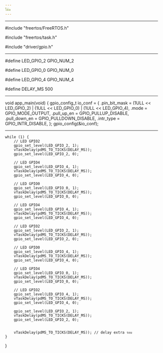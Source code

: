 ```yaml
---
โค้ด
---
```


---
#include "freertos/FreeRTOS.h"

#include "freertos/task.h"

#include "driver/gpio.h"

---
#define LED_GPIO_2   GPIO_NUM_2

#define LED_GPIO_0   GPIO_NUM_0

#define LED_GPIO_4   GPIO_NUM_4

#define DELAY_MS     500

---

void app_main(void) {
    gpio_config_t io_conf = {
        .pin_bit_mask = (1ULL << LED_GPIO_2) | (1ULL << LED_GPIO_0) | (1ULL << LED_GPIO_4),
        .mode = GPIO_MODE_OUTPUT,
        .pull_up_en = GPIO_PULLUP_DISABLE,
        .pull_down_en = GPIO_PULLDOWN_DISABLE,
        .intr_type = GPIO_INTR_DISABLE,
    };
    gpio_config(&io_conf);
    
---
    while (1) {
        // LED GPIO2
        gpio_set_level(LED_GPIO_2, 1);
        vTaskDelay(pdMS_TO_TICKS(DELAY_MS));
        gpio_set_level(LED_GPIO_2, 0);

        // LED GPIO4
        gpio_set_level(LED_GPIO_4, 1);
        vTaskDelay(pdMS_TO_TICKS(DELAY_MS));
        gpio_set_level(LED_GPIO_4, 0);

        // LED GPIO0
        gpio_set_level(LED_GPIO_0, 1);
        vTaskDelay(pdMS_TO_TICKS(DELAY_MS));
        gpio_set_level(LED_GPIO_0, 0);

        // LED GPIO4
        gpio_set_level(LED_GPIO_4, 1);
        vTaskDelay(pdMS_TO_TICKS(DELAY_MS));
        gpio_set_level(LED_GPIO_4, 0);

        // LED GPIO2
        gpio_set_level(LED_GPIO_2, 1);
        vTaskDelay(pdMS_TO_TICKS(DELAY_MS));
        gpio_set_level(LED_GPIO_2, 0);

        // LED GPIO0
        gpio_set_level(LED_GPIO_4, 1);
        vTaskDelay(pdMS_TO_TICKS(DELAY_MS));
        gpio_set_level(LED_GPIO_4, 0);

        // LED GPIO4
        gpio_set_level(LED_GPIO_0, 1);
        vTaskDelay(pdMS_TO_TICKS(DELAY_MS));
        gpio_set_level(LED_GPIO_0, 0);

        // LED GPIO2
        gpio_set_level(LED_GPIO_4, 1);
        vTaskDelay(pdMS_TO_TICKS(DELAY_MS));
        gpio_set_level(LED_GPIO_4, 0);

        gpio_set_level(LED_GPIO_2, 1);
        vTaskDelay(pdMS_TO_TICKS(DELAY_MS));
        gpio_set_level(LED_GPIO_2, 0);


        vTaskDelay(pdMS_TO_TICKS(DELAY_MS)); // delay extra รอบ
    }
}

